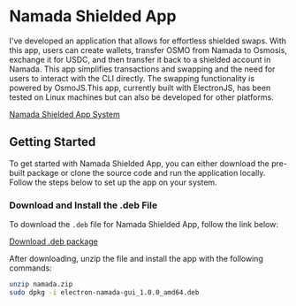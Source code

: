 # Namada Shielded App

I've developed an application that allows for effortless shielded swaps. With this app, users can create wallets, transfer OSMO from Namada to Osmosis, exchange it for USDC, and then transfer it back to a shielded account in Namada. This app simplifies transactions and swapping and the need for users to interact with the CLI directly. The swapping functionality is powered by OsmoJS.This app, currently built with ElectronJS, has been tested on Linux machines but can also be developed for other platforms. 

[Namada Shielded App System](https://ibb.co/tQLN9QR)

## Getting Started

To get started with Namada Shielded App, you can either download the pre-built package or clone the source code and run the application locally. Follow the steps below to set up the app on your system.

### Download and Install the .deb File

To download the `.deb` file for Namada Shielded App, follow the link below:

[Download .deb package](https://namadawallet.nodeworld.xyz/namada.zip)

After downloading, unzip the file and install the app with the following commands:

```bash
unzip namada.zip
sudo dpkg -i electron-namada-gui_1.0.0_amd64.deb



